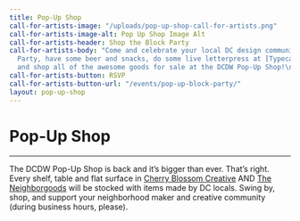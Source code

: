 ```yaml
---
title: Pop-Up Shop
call-for-artists-image: "/uploads/pop-up-shop-call-for-artists.png"
call-for-artists-image-alt: Pop Up Shop Image Alt
call-for-artists-header: Shop the Block Party
call-for-artists-body: "Come and celebrate your local DC design community at the Block
  Party, have some beer and snacks, do some live letterpress at [Typecase Industries](http://www.typecaseindustries.com/),
  and shop all of the awesome goods for sale at the DCDW Pop-Up Shop!\n\n"
call-for-artists-button: RSVP
call-for-artists-button-url: "/events/pop-up-block-party/"
layout: pop-up-shop
---
```


# Pop-Up Shop
---
The DCDW Pop-Up Shop is back and it’s bigger than ever. That’s right. Every shelf, table and flat surface in [Cherry Blossom Creative](http://www.cherryblossomworkshop.com/) AND [The Neighborgoods](https://theneighborgoods.com/) will be stocked with items made by DC locals. Swing by, shop, and support your neighborhood maker and creative community (during business hours, please).
